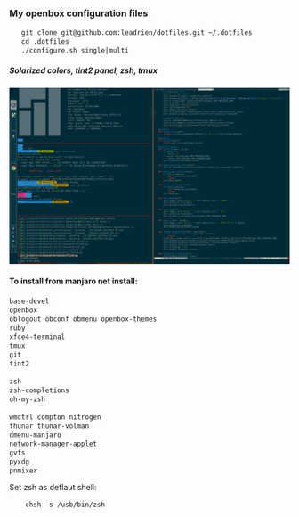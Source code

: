 
### My openbox configuration files

```
   git clone git@github.com:leadrien/dotfiles.git ~/.dotfiles
   cd .dotfiles
   ./configure.sh single|multi
```

##### Solarized colors, tint2 panel, zsh, tmux

![dotfiles](screen.png)


#### To install from manjaro net install:

```
base-devel
openbox
oblogout obconf obmenu openbox-themes
ruby
xfce4-terminal
tmux
git
tint2

zsh
zsh-completions
oh-my-zsh

wmctrl compton nitrogen
thunar thunar-volman
dmenu-manjaro
network-manager-applet
gvfs
pyxdg
pnmixer
```

Set zsh as deflaut shell:
```
    chsh -s /usb/bin/zsh
```

